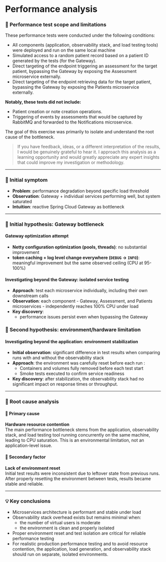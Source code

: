 # Performance analysis

### 🧪 Performance test scope and limitations

These performance tests were conducted under the following conditions:

- All components (application, observability stack, and load testing tools) were deployed and run on the same local machine
- Simulated access to a random patient record based on a patient ID generated by the tests (for the Gateway).
- Direct targeting of the endpoint triggering an assessment for the target patient, bypassing the Gateway by exposing the Assessment microservice externally.
- Direct targeting of the endpoint retrieving data for the target patient, bypassing the Gateway by exposing the Patients microservice externally.

**Notably, these tests did not include:**

- Patient creation or note creation operations.
- Triggering of events by assessments that would be captured by RabbitMQ and forwarded to the Notifications microservice.

The goal of this exercise was primarily to isolate and understand the root cause of the bottleneck.

> If you have feedback, ideas, or a different interpretation of the results, I would be genuinely grateful to hear it. I approach this analysis as a learning opportunity and would greatly appreciate any expert insights that could improve my investigation or methodology.

---

### 📍 Initial symptom

- **Problem**: performance degradation beyond specific load threshold
- **Observation**: Gateway + individual services performing well, but system saturated
- **Intuition**: reactive Spring Cloud Gateway as bottleneck

---

### 🚪 Initial hypothesis: Gateway bottleneck

#### Gateway optimization attempt

- **Netty configuration optimization (pools, threads)**: no substantial improvement
- **token caching + log level change everywhere (`DEBUG` → `INFO`)**: meaningful improvement but the same observed ceiling (CPU at 95-100%)

#### Investigating beyond the Gateway: isolated service testing

- **Approach**: test each microservice individually, including their own downstream calls
- **Observation**: each component - Gateway, Assessment, and Patients microservices - independently reaches 100% CPU under load
- **Key discovery**: 
  - performance issues persist even when bypassing the Gateway

### 🚪 Second hypothesis: environment/hardware limitation

#### Investigating beyond the application: environment stabilization

- **Initial observation**: significant difference in test results when comparing runs with and without the observability stack
- **Approach**: the environment was carefully reset before each run :
  - Containers and volumes fully removed before each test start
  - Smoke tests executed to confirm service readiness
- **Key discovery**: after stabilization, the observability stack had no significant impact on response times or throughput.

---

### 🧠 Root cause analysis

#### 🎯 Primary cause
**Hardware resource contention**  
The main performance bottleneck stems from the application, observability stack, and load testing tool running concurrently on the same machine, leading to CPU saturation. This is an environmental limitation, not an application-level issue.

#### 🔁 Secondary factor
**Lack of environment reset**  
Initial test results were inconsistent due to leftover state from previous runs. After properly resetting the environment between tests, results became stable and reliable.

---

### 💡 Key conclusions

- Microservices architecture is performant and stable under load
- Observability stack overhead exists but remains minimal when:
  - the number of virtual users is moderate 
  - the environment is clean and properly isolated
- Proper environment reset and test isolation are critical for reliable performance testing
- For realistic production performance testing and to avoid resource contention, the application, load generation, and observability stack should run on separate, isolated environments.